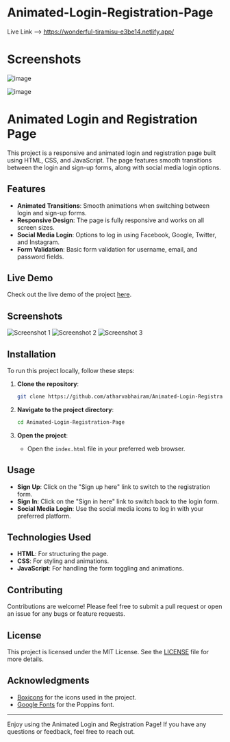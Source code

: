 # Animated-Login-Registration-Page

Live Link --> https://wonderful-tiramisu-e3be14.netlify.app/

# Screenshots

![image](https://github.com/user-attachments/assets/9765b607-7a02-4e2a-8d8f-f1562819a034)

![image](https://github.com/user-attachments/assets/042a9e61-289a-49cc-8187-88d0c299b56d)


# Animated Login and Registration Page

This project is a responsive and animated login and registration page built using HTML, CSS, and JavaScript. The page features smooth transitions between the login and sign-up forms, along with social media login options.

## Features

- **Animated Transitions**: Smooth animations when switching between login and sign-up forms.
- **Responsive Design**: The page is fully responsive and works on all screen sizes.
- **Social Media Login**: Options to log in using Facebook, Google, Twitter, and Instagram.
- **Form Validation**: Basic form validation for username, email, and password fields.

## Live Demo

Check out the live demo of the project [here](https://mellow-genie-3768ff.netlify.app).

## Screenshots

![Screenshot 1](https://github.com/atharvabhairam/Animated-Login-Registration-Page/assets/67710001/182ce7d4-e16f-4d85-a3cf-90ad12877b62)
![Screenshot 2](https://github.com/atharvabhairam/Animated-Login-Registration-Page/assets/67710001/49c1ccc1-2fde-4863-af07-7b8f5626587a)
![Screenshot 3](https://github.com/atharvabhairam/Animated-Login-Registration-Page/assets/67710001/285094b3-f858-40a9-b45c-a6e6f392e93a)

## Installation

To run this project locally, follow these steps:

1. **Clone the repository**:
   ```bash
   git clone https://github.com/atharvabhairam/Animated-Login-Registration-Page.git
   ```

2. **Navigate to the project directory**:
   ```bash
   cd Animated-Login-Registration-Page
   ```

3. **Open the project**:
   - Open the `index.html` file in your preferred web browser.

## Usage

- **Sign Up**: Click on the "Sign up here" link to switch to the registration form.
- **Sign In**: Click on the "Sign in here" link to switch back to the login form.
- **Social Media Login**: Use the social media icons to log in with your preferred platform.

## Technologies Used

- **HTML**: For structuring the page.
- **CSS**: For styling and animations.
- **JavaScript**: For handling the form toggling and animations.

## Contributing

Contributions are welcome! Please feel free to submit a pull request or open an issue for any bugs or feature requests.

## License

This project is licensed under the MIT License. See the [LICENSE](LICENSE) file for more details.

## Acknowledgments

- [Boxicons](https://boxicons.com/) for the icons used in the project.
- [Google Fonts](https://fonts.google.com/) for the Poppins font.

---

Enjoy using the Animated Login and Registration Page! If you have any questions or feedback, feel free to reach out.
```
